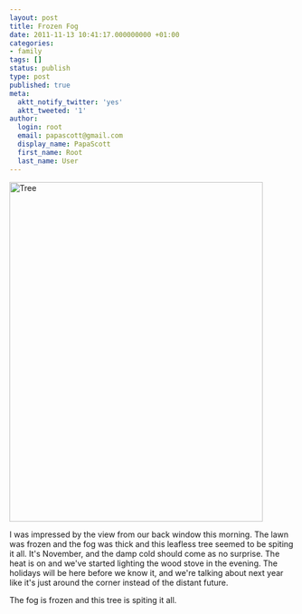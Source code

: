 ```yaml
---
layout: post
title: Frozen Fog
date: 2011-11-13 10:41:17.000000000 +01:00
categories:
- family
tags: []
status: publish
type: post
published: true
meta:
  aktt_notify_twitter: 'yes'
  aktt_tweeted: '1'
author:
  login: root
  email: papascott@gmail.com
  display_name: PapaScott
  first_name: Root
  last_name: User
---
```

<p><img src="https://www.papascott.de/wordpress/wp-content/uploads/2011/11/tree.jpg" alt="Tree" border="0" width="448" height="600" /></p>
<p>I was impressed by the view from our back window this morning. The lawn was frozen and the fog was thick and this leafless tree seemed to be spiting it all. It's November, and the damp cold should come as no surprise. The heat is on and we've started lighting the wood stove in the evening. The holidays will be here before we know it, and we're talking about next year like it's just around the corner instead of the distant future. </p>
<p>The fog is frozen and this tree is spiting it all.</p>
